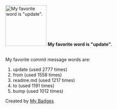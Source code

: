 <img src="https://my-badges.github.io/my-badges/favorite-word.png" alt="My favorite word is &quot;update&quot;." title="My favorite word is &quot;update&quot;." width="128">
<strong>My favorite word is &quot;update&quot;.</strong>
<br><br>

My favorite commit message words are:

1. update (used 2777 times)
2. from (used 1558 times)
3. readme.md (used 1217 times)
4. to (used 1191 times)
5. bump (used 1012 times)


Created by <a href="https://github.com/my-badges/my-badges">My Badges</a>